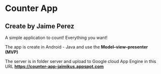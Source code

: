 # Counter App
## Create by Jaime Perez

A simple application to count! Everything you want!

The app is create in Android - Java and use the **Model–view–presenter (MVP)**

The server is in folder server and upload to Google cloud App Engine in this URL **https://counter-app-jaimikus.appspot.com**
